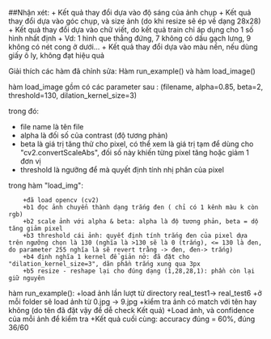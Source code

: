 ##Nhận xét:
    + Kết quả thay đổi dựa vào độ sáng của ảnh chụp
    + Kết quả thay đổi dựa vào góc chụp, và size ảnh (do khi resize sẽ ép về dạng 28x28)
    + Kết quả thay đổi dựa vào chữ viết, do kết quả train chỉ áp dụng cho 1 số hình nhất định
    +    Vd: 1 hình que thẳng đứng, 7 không có dấu gạch lưng, 9 không có nét cong ở dưới...
    + Kết quả thay đổi dựa vào màu nền, nếu dùng giấy ô ly, không đạt hiệu quả

Giải thích các hàm đã chỉnh sửa: Hàm run_example() và hàm load_image()

hàm load_image gồm có các parameter sau : (filename, alpha=0.85, beta=2, threshold=130, dilation_kernel_size=3)

trong đó: 
+ file name là tên file
+ alpha là đối số của contrast (độ tương phản)
+ beta là giá trị tăng thử cho pixel, có thể xem là giá trị tạm để dùng cho "cv2.convertScaleAbs", đối số này khiến từng pixel tăng hoặc giảm 1 đơn vị
+ threshold là ngưỡng để mà quyết định tính nhị phân của pixel

trong hàm "load_img":
```
    +đã load opencv (cv2)
    +b1 đọc ảnh chuyển thành dạng trắng đen ( chỉ có 1 kênh màu k còn rgb)
    +b2 scale ảnh với alpha & beta: alpha là độ tương phản, beta = dộ tăng giảm pixel
    +b3 threshold cái ảnh: quyết định tính trắng đen của pixel dựa trên ngưỡng chọn là 130 (nghĩa là >130 sẽ là 0 (trắng), <= 130 là đen, do parameter 255 nghĩa là sẽ revert trằng -> đen, đen-> trắng)
    +b4 định nghĩa 1 kernel để giản nở: đã đặt cho "dilation_kernel_size=3", dãn phần trắng xung qua 3px
    +b5 resize - reshape lại cho đúng dạng (1,28,28,1): phần còn lại giữ nguyên
```

hàm run_example():
    +load ảnh lần lượt từ directory real_test1-> real_test6
    +ở mỗi folder sẽ load ảnh từ 0.jpg -> 9.jpg
    +kiểm tra ảnh có match với tên hay không (do tên đã đặt vậy để dễ check Kết quả)
    +Load ảnh, và confidence của mỗi ảnh để kiểm tra
    +Kết quả cuối cùng: accuracy đúng = 60%, đúng 36/60
